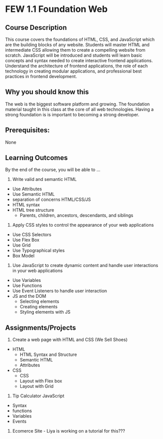 # FEW 1.1 Foundation Web

## Course Description

This course covers the foundations of HTML, CSS, and JavaScript which are the building blocks of any website. Students will master HTML and intermediate CSS allowing them to create a compelling website from scratch. JavaScript will be introduced and students will learn basic concepts and syntax needed to create interactive frontend applications. Understand the architecture of frontend applications, the role of each technology in creating modular applications, and professional best practices in frontend development.

## Why you should know this

The web is the biggest software platform and growing. The foundation material taught in this class at the core of all web technologies. Having a strong foundation is is important to becoming a strong developer. 

## Prerequisites: 

None

## Learning Outcomes

By the end of the course, you will be able to ...

1. Write valid and semantic HTML
  - Use Attributes 
  - Use Semantic HTML
  - separation of concerns HTML/CSS/JS
  - HTML syntax
  - HTML tree structure
    - Parents, children, ancestors, descendants, and siblings
1. Apply CSS styles to control the appearance of your web applications
  - Use CSS Selectors
  - Use Flex Box
  - Use Grid
  - Use Typographical styles
  - Box Model
1. Use JavaScript to create dynamic content and handle user interactions in your web applications
  - Use Variables
  - Use Functions 
  - Use Event Listeners to handle user interaction
  - JS and the DOM
    - Selecting elements 
    - Creating elements 
    - Styling elements with JS

## Assignments/Projects 

1. Create a web page with HTML and CSS (We Sell Shoes)
  - HTML
    - HTML Syntax and Structure
    - Semantic HTML
    - Attributes
  - CSS 
    - CSS 
    - Layout with Flex box
    - Layout with Grid
1. Tip Calculator JavaScript
  - Syntax
  - functions 
  - Variables 
  - Events
1. Ecomerce Site - Liya is working on a tutorial for this???